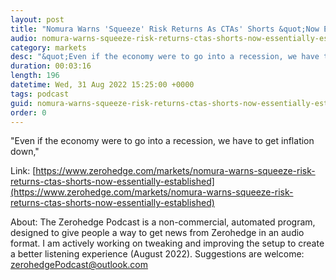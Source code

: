 ```yaml
---
layout: post
title: "Nomura Warns 'Squeeze' Risk Returns As CTAs' Shorts &quot;Now Essentially Established&quot;"
audio: nomura-warns-squeeze-risk-returns-ctas-shorts-now-essentially-established-0
category: markets
desc: "&quot;Even if the economy were to go into a recession, we have to get inflation down,&quot; "
duration: 00:03:16
length: 196
datetime: Wed, 31 Aug 2022 15:25:00 +0000
tags: podcast
guid: nomura-warns-squeeze-risk-returns-ctas-shorts-now-essentially-established-0
order: 0
---
```

&quot;Even if the economy were to go into a recession, we have to get inflation down,&quot; 

Link: [https://www.zerohedge.com/markets/nomura-warns-squeeze-risk-returns-ctas-shorts-now-essentially-established](https://www.zerohedge.com/markets/nomura-warns-squeeze-risk-returns-ctas-shorts-now-essentially-established)

About: The Zerohedge Podcast is a non-commercial, automated program, designed to give people a way to get news from Zerohedge in an audio format.  I am actively working on tweaking and improving the setup to create a better listening experience (August 2022).  Suggestions are welcome: [zerohedgePodcast@outlook.com](mailto:zerohedgePodcast@outlook.com)